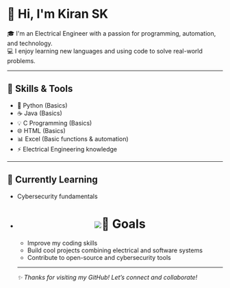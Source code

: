 # 👋 Hi, I'm Kiran SK

🎓 I'm an Electrical Engineer with a passion for programming, automation, and technology.  
💻 I enjoy learning new languages and using code to solve real-world problems.

---

## 🔧 Skills & Tools

- 🐍 Python (Basics)
- ☕ Java (Basics)
- 💡 C Programming (Basics)
- 🌐 HTML (Basics)
- 📊 Excel (Basic functions & automation)
- ⚡ Electrical Engineering knowledge

---

## 🌱 Currently Learning

- Cybersecurity fundamentals
- <h1 align="center">
  <img src="https://readme-typing-svg.herokuapp.com?font=Fira+Code&size=36&pause=1000&color=00F79A&center=true&vCenter
 
- Python scripting for automation and security  
- Git & GitHub for version control  

---

## 🚀 Goals

- Improve my coding skills  
- Build cool projects combining electrical and software systems  
- Contribute to open-source and cybersecurity tools

---

_✨ Thanks for visiting my GitHub! Let’s connect and collaborate!_
